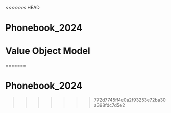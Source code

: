 <<<<<<< HEAD
# Phonebook_2024
# Value Object Model
=======
# Phonebook_2024
>>>>>>> 772d7745ff4e0a2f93253e72ba30a398fdc7d5e2
